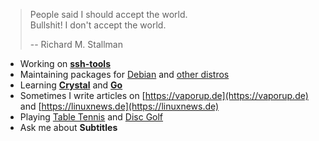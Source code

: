 >People said I should accept the world.  
>Bullshit! I don't accept the world.  
> 
>-- Richard M. Stallman

- Working on **[ssh-tools](https://github.com/vaporup/ssh-tools)**
- Maintaining packages for [Debian](https://qa.debian.org/developer.php?email=sven.wick%40gmx.de) and [other distros](https://repology.org/maintainer/sven.wick%40gmx.de)
- Learning **[Crystal](https://crystal-lang.org)** and **[Go](https://go.dev)**
- Sometimes I write articles on [https://vaporup.de](https://vaporup.de) and [https://linuxnews.de](https://linuxnews.de)
- Playing [Table Tennis](https://www.youtube.com/watch?v=s2JpLj6aXCI) and [Disc Golf](https://www.youtube.com/watch?v=kO3ZSkFt8Cw)
- Ask me about **Subtitles**
